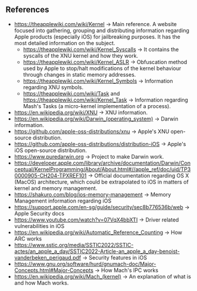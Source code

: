 ## References
- https://theapplewiki.com/wiki/Kernel -> Main reference. A website focused into gathering, grouping and distributing information regarding Apple products (especially iOS) for jailbreaking purposes. It has the most detailed information on the subject.
  - https://theapplewiki.com/wiki/Kernel_Syscalls -> It contains the syscalls of the XNU kernel and how they work.
  - https://theapplewiki.com/wiki/Kernel_ASLR -> Obfuscation method used by Apple to stop/halt modifications of the kernel behaviour through changes in static memory addresses.
  - https://theapplewiki.com/wiki/Kernel_Symbols -> Information regarding XNU symbols.
  - https://theapplewiki.com/wiki/Task and https://theapplewiki.com/wiki/Kernel_Task -> Information regarding Mash's Tasks (a micro-kernel implementation of a process).
- https://en.wikipedia.org/wiki/XNU -> XNU information.
- https://en.wikipedia.org/wiki/Darwin_(operating_system) -> Darwin information.
- https://github.com/apple-oss-distributions/xnu -> Apple's XNU open-source distribution.
- https://github.com/apple-oss-distributions/distribution-iOS -> Apple's iOS open-source distribution.
- https://www.puredarwin.org -> Project to make Darwin work.
- https://developer.apple.com/library/archive/documentation/Darwin/Conceptual/KernelProgramming/About/About.html#//apple_ref/doc/uid/TP30000905-CH204-TPXREF101 -> Official documentation regarding OS X (MacOS) architecture, which could be extrapolated to iOS in matters of kernel and memory management.
- https://shakuro.com/blog/ios-memory-management -> Memory Management information regarding iOS
- https://support.apple.com/en-sg/guide/security/sec8b776536b/web -> Apple Security docs
- https://www.youtube.com/watch?v=07VqX4bbXTI -> Driver related vulnerabilities in iOS
- https://en.wikipedia.org/wiki/Automatic_Reference_Counting -> How ARC works
- https://www.sstic.org/media/SSTIC2022/SSTIC-actes/an_apple_a_day/SSTIC2022-Article-an_apple_a_day-benoist-vanderbeken_perigaud.pdf -> Security features in iOS
- https://www.gnu.org/software/hurd/gnumach-doc/Major-Concepts.html#Major-Concepts -> How Mach's IPC works
- https://en.wikipedia.org/wiki/Mach_(kernel) -> An explanation of what is and how Mach works.

